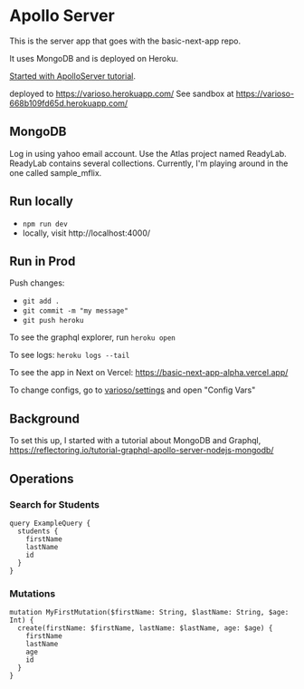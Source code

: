 # Apollo Server

This is the server app that goes with the basic-next-app repo.

It uses MongoDB and is deployed on Heroku.

[Started with ApolloServer tutorial](https://www.apollographql.com/docs/apollo-server/getting-started/).

deployed to https://varioso.herokuapp.com/
See sandbox at https://varioso-668b109fd65d.herokuapp.com/

## MongoDB

Log in using yahoo email account.
Use the Atlas project named ReadyLab.
ReadyLab contains several collections.
Currently, I'm playing around in the one called sample_mflix.

## Run locally

- `npm run dev`
- locally, visit http://localhost:4000/

## Run in Prod

Push changes:

- `git add .`
- `git commit -m "my message"`
- `git push heroku`

To see the graphql explorer, run `heroku open`

To see logs: `heroku logs --tail`

To see the app in Next on Vercel: https://basic-next-app-alpha.vercel.app/

To change configs, go to [varioso/settings](https://dashboard.heroku.com/apps/varioso/settings) and open "Config Vars"

## Background

To set this up, I started with a tutorial about MongoDB and Graphql, https://reflectoring.io/tutorial-graphql-apollo-server-nodejs-mongodb/

## Operations

### Search for Students

```
query ExampleQuery {
  students {
    firstName
    lastName
    id
  }
}
```

### Mutations

```
mutation MyFirstMutation($firstName: String, $lastName: String, $age: Int) {
  create(firstName: $firstName, lastName: $lastName, age: $age) {
    firstName
    lastName
    age
    id
  }
}
```
